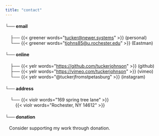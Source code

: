 ```yaml
---
title: "contact"
---
```

#### └── email
&nbsp;&nbsp;&nbsp;&nbsp;├── {{< greener words="tucker@newer.systems" >}} (personal)\
&nbsp;&nbsp;&nbsp;&nbsp;└── {{< greener words="tjohns85@u.rochester.edu" >}} (Eastman)
#### └── online
&nbsp;&nbsp;&nbsp;&nbsp;├── {{< yelr words="https://github.com/tuckerjohnson" >}} (github)\
&nbsp;&nbsp;&nbsp;&nbsp;├── {{< yelr words="https://vimeo.com/tuckerjohnson" >}} (vimeo)\
&nbsp;&nbsp;&nbsp;&nbsp;└── {{< yelr words="@tuckerjfromstpetasburg" >}} (instagram)
#### └── address
&nbsp;&nbsp;&nbsp;&nbsp;└── {{< violr words="169 spring tree lane" >}}\
&nbsp;&nbsp;&nbsp;&nbsp;&nbsp;&nbsp;&nbsp;&nbsp;{{< violr words="Rochester, NY 14612" >}}
#### └── donation
&nbsp;&nbsp;&nbsp;Consider supporting my work through donation. 